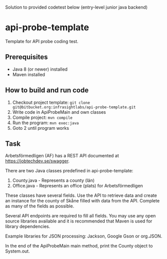 Solution to provided codetest below (entry-level junior java backend)

# api-probe-template

Template for API probe coding test.

## Prerequisites
* Java 8 (or newer) installed
* Maven installed

## How to build and run code
1. Checkout project template:
  `git clone git@bitbucket.org:infrasightlabs/api-probe-template.git`
2. Write code in ApiProbeMain and own classes
3. Compile project:
  `mvn compile`
4. Run the program:
  `mvn exec:java`
5. Goto 2 until program works

## Task
Arbetsförmedligen (AF) has a REST API documented at https://jobtechdev.se/swagger.

There are two Java classes predefined in api-probe-template:

1. County.java - Represents a county (län)
2. Office.java - Represents an office (plats) for Arbetsförmedligen

These classes have several fields. Use the API to retrieve data and create an instance for the county of Skåne filled with data from the API. Complete as many of the fields as possible.

Several API endpoints are required to fill all fields. You may use any open source libraries available and it is recommended that Maven is used for library dependencies.

Example libraries for JSON processing: Jackson, Google Gson or org.JSON.

In the end of the ApiProbeMain main method, print the County object to System.out.
